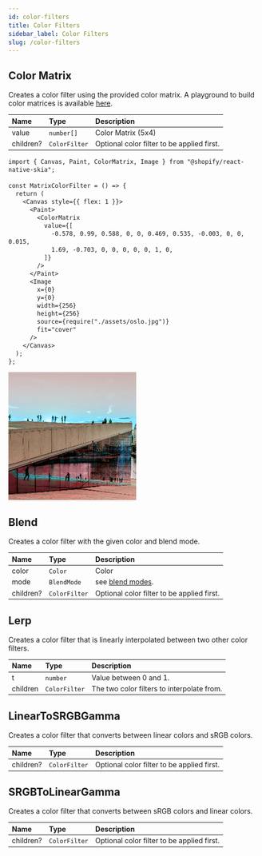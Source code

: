 ```yaml
---
id: color-filters
title: Color Filters
sidebar_label: Color Filters
slug: /color-filters
---
```


## Color Matrix

Creates a color filter using the provided color matrix.
A playground to build color matrices is available [here](https://fecolormatrix.com/). 

| Name       | Type          |  Description                               |
|:-----------|:--------------|:-------------------------------------------|
| value      | `number[]`    | Color Matrix (5x4)                         |
| children?  | `ColorFilter` | Optional color filter to be applied first. |

```tsx twoslash
import { Canvas, Paint, ColorMatrix, Image } from "@shopify/react-native-skia";

const MatrixColorFilter = () => {
  return (
    <Canvas style={{ flex: 1 }}>
      <Paint>
        <ColorMatrix
          value={[
            -0.578, 0.99, 0.588, 0, 0, 0.469, 0.535, -0.003, 0, 0, 0.015,
            1.69, -0.703, 0, 0, 0, 0, 0, 1, 0,
          ]}
        />
      </Paint>
      <Image
        x={0}
        y={0}
        width={256}
        height={256}
        source={require("./assets/oslo.jpg")}
        fit="cover"
      />
    </Canvas>
  );
};
```

![Matrix Color Filter](assets/color-filters/matrix.png)

## Blend

Creates a color filter with the given color and blend mode.

| Name       | Type          |  Description                                      |
|:-----------|:--------------|:--------------------------------------------------|
| color      | `Color`       | Color                                             |
| mode       | `BlendMode`   | see [blend modes](paint/properties.md#blend-mode).|
| children?  | `ColorFilter` | Optional color filter to be applied first.        |

## Lerp

Creates a color filter that is linearly interpolated between two other color filters.

| Name      | Type          |  Description                               |
|:----------|:--------------|:-------------------------------------------|
| t         | `number`      | Value between 0 and 1.                     |
| children  | `ColorFilter` | The two color filters to interpolate from. |

## LinearToSRGBGamma

Creates a color filter that converts between linear colors and sRGB colors.

| Name       | Type          |  Description                                      |
|:-----------|:--------------|:--------------------------------------------------|
| children?  | `ColorFilter` | Optional color filter to be applied first.        |

## SRGBToLinearGamma

Creates a color filter that converts between sRGB colors and linear colors.

| Name       | Type          |  Description                                      |
|:-----------|:--------------|:--------------------------------------------------|
| children?  | `ColorFilter` | Optional color filter to be applied first.        |